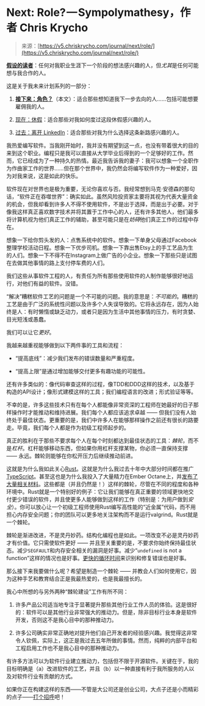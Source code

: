 <!--yml

category: 未分类

日期：2024-05-27 14:45:00

-->

# Next: Role? — Sympolymathesy，作者 Chris Krycho

> 来源：[https://v5.chriskrycho.com/journal/next/role/](https://v5.chriskrycho.com/journal/next/role/)

**[假设的读者](https://v4.chriskrycho.com/2018/assumed-audiences.html)**：任何对我职业生涯下一个阶段的想法感兴趣的人，但*尤其*是任何可能想与我合作的人。

这是关于我未来计划系列的一部分：

1.  [**接下来：角色？**](/journal/next/role/)（本文）：适合那些想知道我下一步去向的人……包括可能想要雇佣我的人。

1.  [现在：休假](/journal/next/sabbatical/)：适合那些对我如何度过这段休假感兴趣的人。

1.  [过去：离开 LinkedIn](/journal/next/leaving-linkedin/)：适合那些对我为什么选择这条新路感兴趣的人。

我热爱编写软件。当我刚开始时，我并没有期望到这一点，也没有带着很大的目的来到这个职业。编程只是我可以直接从大学毕业后得到的一个足够好的工作。然而，它已经成为了一种持久的热情。最近我告诉我的妻子：我可以想象一个全职作为作曲家工作的世界……但在那个世界中，我仍然会将编写软件作为一种爱好，因为对我来说，这是如此的快乐。

软件现在对世界也是极为重要，无论你喜欢与否。我经常想到马克·安德森的那句话，“软件正在吞噬世界”：确实如此。虽然风险投资家主要将其视为代表大量资金的机会，但我却看到许多人不得不使用软件，不是出于选择，而是出于必要。对于像我这样真正喜欢数字技术并将其置于工作中心的人，还有许多其他人，他们最多将计算机视为他们真正工作的辅助，甚至可能只是在*妨碍*他们真正工作的过程中存在。

想象一下给你剪头发的人：点售系统中的软件。想象一下单身父母通过Facebook整理学校活动日程。想象一下优步司机。想象一下靠出售Etsy上的手工艺品为生的人们。想象一下不得不在Instagram上做广告的小企业。想象一下那些只是试图在去做其他事情的路上支付停车费的人们。

我们这些从事软件工程的人，有责任为所有那些使用软件的人制作能够很好地运行，对他们有益的软件。没错。

“解决”糟糕软件工艺的问题是一个不可能的问题。我的意思是：*不可能的*。糟糕的工艺是由于广泛的系统性问题以及许多个人失误导致的。它将永远存在，因为人始终是人：有时懒惰或缺乏动力，或者只是因为生活中其他事情的压力，有时贪婪、目光短浅或愚蠢。

我们可以让它*更好*。

我越来越重视能够做到以下两件事的工具和流程：

+   “提高底线”：减少我们发布的错误数量和严重程度。

+   “提高上限”是通过增加能够交付更多有趣功能的可能性。

还有许多类似的：像代码审查这样的过程，像TDD和DDD这样的技术，以及基于构造的API设计；像形式建模这样的工具；我们编程语言的改进；形式验证等等。

不幸的是，许多这些技术只有在每个人都能像非常资深的工程师在她最好的日子那样操作时才能推动和维持进展。我们每个人都应该追求卓越 —— 但我们没有人始终处于最佳状态。更重要的是，我们中许多人在能够那样操作之前还有很长的路要走。毕竟，我们每个人都是作为初级工程师起步的。

真正的胜利在于那些不要求每个人在每个时刻都达到最佳状态的工具：*棘轮*，而不是*杠杆*。杠杆能够移动东西，但如果你用杠杆支撑某物，你必须一直保持支撑 —— 永远。棘轮则能够在你松开压力后继续推动前进。

这就是为什么我如此关心[Rust](https://www.rust-lang.org)。这就是为什么我过去十年中大部分时间都在推广[TypeScript](https://typescriptlang.org)。甚至这也是为什么我投入了大量精力在Ember Octane上，并[发布了大量相关材料](https://v5.chriskrycho.com/topics/ember)。这些都是（并且仍然是！）这样的棘轮，尽管在不同的程度和各种环境中。Rust就是一个特别好的例子：它让我们能够在真正重要的领域更快地交付更少错误的软件，并且使更多人能够做到这样的工作（特别是：为用户做到*安全*）。你可以放心让一个初级工程师使用Rust编写高性能的“近金属”代码，而不用担心内存安全问题；你的团队可以更多地关注架构而不是运行valgrind。Rust就是一个棘轮。

棘轮是渐进改进，不是灵丹妙药。结构化编程也是如此。一项改变不必是灵丹妙药才有价值。它只需使软件更好 —— 并且至关重要的是，不要求你始终保持最佳状态。减少`SEGFAULT`和内存安全相关的漏洞是好事。减少“`undefined` is not a function”这样的情况也是好事。[更快的循环时间](https://v4.chriskrycho.com/2018/scales-of-feedback-time-in-software-development.html)来识别和修复错误也是好事。

那么接下来我要做什么呢？希望是制造一个棘轮 —— 并教会人们如何使用它，因为这种手艺和教育结合正是我最热爱的，也是我最擅长的。

我心中所想的与另外两种“棘轮建设”工作有所不同：

1.  许多产品公司适当地专注于显著提升那些其他行业工作人员的体验。这是很好的：软件可以是其他行业非常强大的推动力。但是，除非目标行业本身是软件开发，否则这不是我心目中的那种推动力。

1.  许多公司确实非常正确地对提升他们自己开发者的经验感兴趣。我觉得这非常令人钦佩，实际上，这正是我过去五年所做的事情。然而，纯粹的内部平台和工程启用工作也不是我心目中的那种推动力。

有许多方法可以为软件行业建立推动力，包括但不限于开源软件。关键在于，我的目标明确是（a）改进软件的工艺，并且（b）以一种直接有利于我所服务的人以及对软件行业有贡献的方式。

如果你正在构建这样的东西——不管是大公司还是创业公司，大点子还是小而精彩的点子——[打个招呼](mailto:hello@chriskrycho.com?subject=Ratchets)吧！
